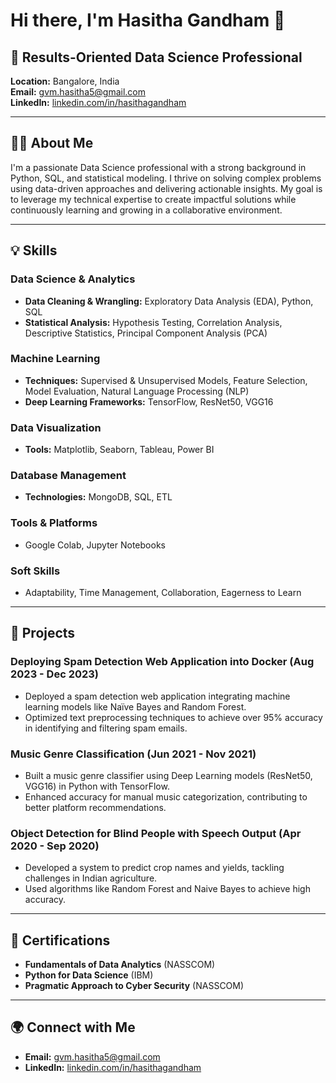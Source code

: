 # Hi there, I'm Hasitha Gandham 👋

## 🌟 Results-Oriented Data Science Professional  
**Location:** Bangalore, India  
**Email:** [gvm.hasitha5@gmail.com](mailto:gvm.hasitha5@gmail.com)  
**LinkedIn:** [linkedin.com/in/hasithagandham](https://linkedin.com/in/hasithagandham)  

---

## 🧑‍💻 About Me
I'm a passionate Data Science professional with a strong background in Python, SQL, and statistical modeling. I thrive on solving complex problems using data-driven approaches and delivering actionable insights. My goal is to leverage my technical expertise to create impactful solutions while continuously learning and growing in a collaborative environment.

---

## 💡 Skills

### Data Science & Analytics
- **Data Cleaning & Wrangling:** Exploratory Data Analysis (EDA), Python, SQL
- **Statistical Analysis:** Hypothesis Testing, Correlation Analysis, Descriptive Statistics, Principal Component Analysis (PCA)

### Machine Learning
- **Techniques:** Supervised & Unsupervised Models, Feature Selection, Model Evaluation, Natural Language Processing (NLP)
- **Deep Learning Frameworks:** TensorFlow, ResNet50, VGG16

### Data Visualization
- **Tools:** Matplotlib, Seaborn, Tableau, Power BI

### Database Management
- **Technologies:** MongoDB, SQL, ETL

### Tools & Platforms
- Google Colab, Jupyter Notebooks

### Soft Skills
- Adaptability, Time Management, Collaboration, Eagerness to Learn

---

## 🚀 Projects

### Deploying Spam Detection Web Application into Docker (Aug 2023 - Dec 2023)
- Deployed a spam detection web application integrating machine learning models like Naïve Bayes and Random Forest.
- Optimized text preprocessing techniques to achieve over 95% accuracy in identifying and filtering spam emails.

### Music Genre Classification (Jun 2021 - Nov 2021)
- Built a music genre classifier using Deep Learning models (ResNet50, VGG16) in Python with TensorFlow.
- Enhanced accuracy for manual music categorization, contributing to better platform recommendations.

### Object Detection for Blind People with Speech Output (Apr 2020 - Sep 2020)
- Developed a system to predict crop names and yields, tackling challenges in Indian agriculture.
- Used algorithms like Random Forest and Naive Bayes to achieve high accuracy.

---

## 📜 Certifications
- **Fundamentals of Data Analytics** (NASSCOM)
- **Python for Data Science** (IBM)
- **Pragmatic Approach to Cyber Security** (NASSCOM)

---

## 🌍 Connect with Me
- **Email:** [gvm.hasitha5@gmail.com](mailto:gvm.hasitha5@gmail.com)
- **LinkedIn:** [linkedin.com/in/hasithagandham](https://linkedin.com/in/hasithagandham)
